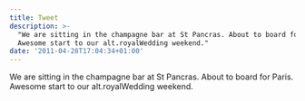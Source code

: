 ```yaml
---
title: Tweet
description: >-
  "We are sitting in the champagne bar at St Pancras. About to board for Paris.
  Awesome start to our alt.royalWedding weekend."
date: '2011-04-28T17:04:34+01:00'
---
```

We are sitting in the champagne bar at St Pancras. About to board for Paris. Awesome start to our alt.royalWedding weekend.
